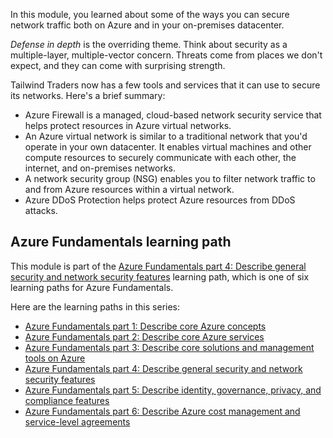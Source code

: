 In this module, you learned about some of the ways you can secure network traffic both on Azure and in your on-premises datacenter.

*Defense in depth* is the overriding theme. Think about security as a multiple-layer, multiple-vector concern. Threats come from places we don't expect, and they can come with surprising strength.

Tailwind Traders now has a few tools and services that it can use to secure its networks. Here's a brief summary:

* Azure Firewall is a managed, cloud-based network security service that helps protect resources in Azure virtual networks.
* An Azure virtual network is similar to a traditional network that you'd operate in your own datacenter. It enables virtual machines and other compute resources to securely communicate with each other, the internet, and on-premises networks.
* A network security group (NSG) enables you to filter network traffic to and from Azure resources within a virtual network.
* Azure DDoS Protection helps protect Azure resources from DDoS attacks.

## Azure Fundamentals learning path

This module is part of the [Azure Fundamentals part 4: Describe general security and network security features](../../../paths/az-900-describe-general-security-network-security-features/index.yml?azure-portal=true) learning path, which is one of six learning paths for Azure Fundamentals.

Here are the learning paths in this series:

- [Azure Fundamentals part 1: Describe core Azure concepts](../../../paths/az-900-describe-cloud-concepts/index.yml?azure-portal=true)
- [Azure Fundamentals part 2: Describe core Azure services](../../../paths/az-900-describe-core-azure-services/index.yml?azure-portal=true)
- [Azure Fundamentals part 3: Describe core solutions and management tools on Azure](../../../paths/az-900-describe-core-solutions-management-tools-azure/index.yml?azure-portal=true)
- [Azure Fundamentals part 4: Describe general security and network security features](../../../paths/az-900-describe-general-security-network-security-features/index.yml?azure-portal=true)
- [Azure Fundamentals part 5: Describe identity, governance, privacy, and compliance features](../../../paths/az-900-describe-identity-governance-privacy-compliance-features/index.yml?azure-portal=true)
- [Azure Fundamentals part 6: Describe Azure cost management and service-level agreements](../../../paths/az-900-describe-azure-cost-management-service-level-agreements/index.yml?azure-portal=true)